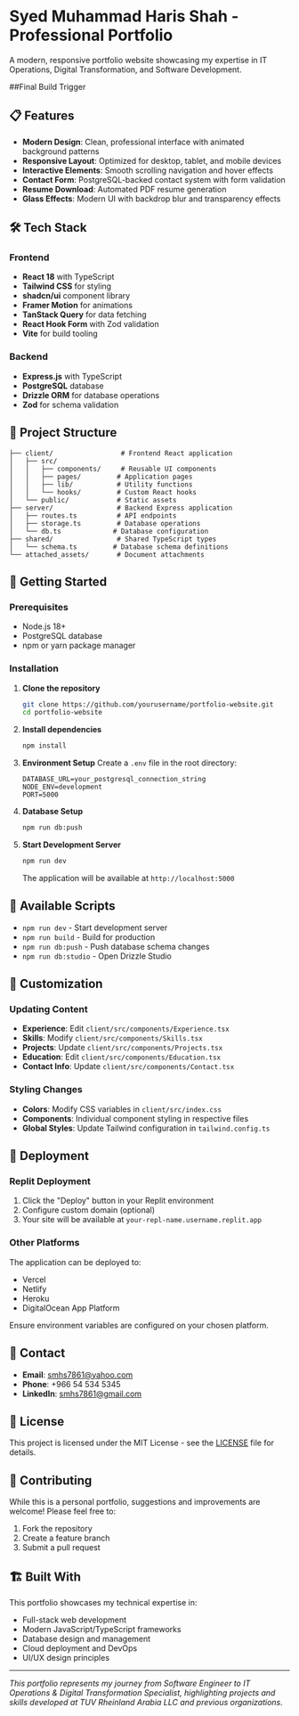 # Syed Muhammad Haris Shah - Professional Portfolio

A modern, responsive portfolio website showcasing my expertise in IT Operations, Digital Transformation, and Software Development.

##Final Build Trigger
## 📋 Features

- **Modern Design**: Clean, professional interface with animated background patterns
- **Responsive Layout**: Optimized for desktop, tablet, and mobile devices
- **Interactive Elements**: Smooth scrolling navigation and hover effects
- **Contact Form**: PostgreSQL-backed contact system with form validation
- **Resume Download**: Automated PDF resume generation
- **Glass Effects**: Modern UI with backdrop blur and transparency effects

## 🛠️ Tech Stack

### Frontend
- **React 18** with TypeScript
- **Tailwind CSS** for styling
- **shadcn/ui** component library
- **Framer Motion** for animations
- **TanStack Query** for data fetching
- **React Hook Form** with Zod validation
- **Vite** for build tooling

### Backend
- **Express.js** with TypeScript
- **PostgreSQL** database
- **Drizzle ORM** for database operations
- **Zod** for schema validation

## 📁 Project Structure

```
├── client/                 # Frontend React application
│   ├── src/
│   │   ├── components/     # Reusable UI components
│   │   ├── pages/         # Application pages
│   │   ├── lib/           # Utility functions
│   │   └── hooks/         # Custom React hooks
│   └── public/            # Static assets
├── server/                # Backend Express application
│   ├── routes.ts          # API endpoints
│   ├── storage.ts         # Database operations
│   └── db.ts             # Database configuration
├── shared/                # Shared TypeScript types
│   └── schema.ts         # Database schema definitions
└── attached_assets/       # Document attachments
```

## 🚀 Getting Started

### Prerequisites

- Node.js 18+ 
- PostgreSQL database
- npm or yarn package manager

### Installation

1. **Clone the repository**
   ```bash
   git clone https://github.com/yourusername/portfolio-website.git
   cd portfolio-website
   ```

2. **Install dependencies**
   ```bash
   npm install
   ```

3. **Environment Setup**
   Create a `.env` file in the root directory:
   ```env
   DATABASE_URL=your_postgresql_connection_string
   NODE_ENV=development
   PORT=5000
   ```

4. **Database Setup**
   ```bash
   npm run db:push
   ```

5. **Start Development Server**
   ```bash
   npm run dev
   ```

   The application will be available at `http://localhost:5000`

## 📝 Available Scripts

- `npm run dev` - Start development server
- `npm run build` - Build for production
- `npm run db:push` - Push database schema changes
- `npm run db:studio` - Open Drizzle Studio

## 🎨 Customization

### Updating Content

- **Experience**: Edit `client/src/components/Experience.tsx`
- **Skills**: Modify `client/src/components/Skills.tsx`
- **Projects**: Update `client/src/components/Projects.tsx`
- **Education**: Edit `client/src/components/Education.tsx`
- **Contact Info**: Update `client/src/components/Contact.tsx`

### Styling Changes

- **Colors**: Modify CSS variables in `client/src/index.css`
- **Components**: Individual component styling in respective files
- **Global Styles**: Update Tailwind configuration in `tailwind.config.ts`

## 🚀 Deployment

### Replit Deployment

1. Click the "Deploy" button in your Replit environment
2. Configure custom domain (optional)
3. Your site will be available at `your-repl-name.username.replit.app`

### Other Platforms

The application can be deployed to:
- Vercel
- Netlify
- Heroku
- DigitalOcean App Platform

Ensure environment variables are configured on your chosen platform.

## 📧 Contact

- **Email**: smhs7861@yahoo.com
- **Phone**: +966 54 534 5345
- **LinkedIn**: smhs7861@gmail.com

## 📄 License

This project is licensed under the MIT License - see the [LICENSE](LICENSE) file for details.

## 🤝 Contributing

While this is a personal portfolio, suggestions and improvements are welcome! Please feel free to:

1. Fork the repository
2. Create a feature branch
3. Submit a pull request

## 🏗️ Built With

This portfolio showcases my technical expertise in:
- Full-stack web development
- Modern JavaScript/TypeScript frameworks
- Database design and management
- Cloud deployment and DevOps
- UI/UX design principles

---

*This portfolio represents my journey from Software Engineer to IT Operations & Digital Transformation Specialist, highlighting projects and skills developed at TUV Rheinland Arabia LLC and previous organizations.*

